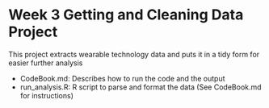 # Week 3 Getting and Cleaning Data Project

This project extracts wearable technology data and puts it in a tidy form for easier further analysis

* CodeBook.md:  Describes how to run the code and the output
* run_analysis.R: R script to parse and format the data (See CodeBook.md for instructions)

